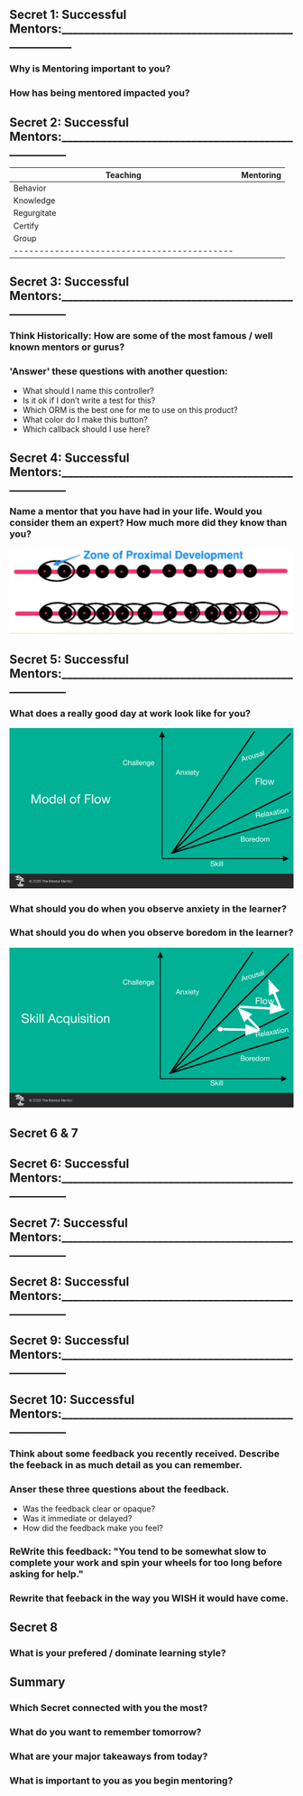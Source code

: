 ## Secret 1: Successful Mentors:____________________________________________________

### Why is Mentoring important to you?

### How has being mentored impacted you?

## Secret  2: Successful Mentors:___________________________________________________

|Teaching             |     Mentoring       |
|---------------------|---------------------|
|Behavior             |                     |
|Knowledge            |                     |
|Regurgitate          |                     |
|Certify              |                     |
|Group                |                     |
|-------------------------------------------|

## Secret  3: Successful Mentors:___________________________________________________

### Think Historically:  How are some of the most famous / well known mentors or gurus?

### 'Answer' these questions with another question:

  - What should I name this controller?
  - Is it ok if I don’t write a test for this?
  - Which ORM is the best one for me to use on this product?
  - What color do I make this button?
  - Which callback should I use here?

## Secret  4: Successful Mentors:___________________________________________________

### Name a mentor that you have had in your life.  Would you consider them an expert? How much more did they know than you?

![Proximal Development](images/s05-01-proximal-development.png?raw=true)


## Secret  5: Successful Mentors:___________________________________________________

### What does a really good day at work look like for you?

![Model of Flow](images/s05-01-flow.png?raw=true)

### What should you do when you observe anxiety in the learner?
### What should you do when you observe boredom in the learner?

![Skill Acquisition](images/s05-02-skill-acquisition.png?raw=true)


## Secret 6 & 7
## Secret  6: Successful Mentors:___________________________________________________
## Secret  7: Successful Mentors:___________________________________________________
## Secret  8: Successful Mentors:___________________________________________________
## Secret  9: Successful Mentors:___________________________________________________
## Secret 10: Successful Mentors:___________________________________________________

### Think about some feedback you recently received. Describe the feeback in as much detail as you can remember.

### Anser these three questions about the feedback. 
  - Was the feedback clear or opaque?
  - Was it immediate or delayed?
  - How did the feedback make you feel?

### ReWrite this feedback:  "You tend to be somewhat slow to complete your work and spin your wheels for too long before asking for help."

### Rewrite that feeback in the way you WISH it would have come.



## Secret 8

### What is your prefered / dominate learning style?


## Summary
### Which Secret connected with you the most?
### What do you want to remember tomorrow?
### What are your major takeaways from today?
### What is important to you as you begin mentoring?

